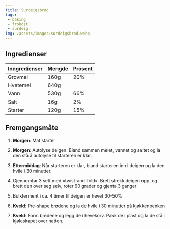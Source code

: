 ```yaml
---
title: Surdeigsbrød
tags: 
 - baking
 - frokost
 - surdeig
img: /assets/images/surdeigsbrod.webp
---
```


## Ingredienser 

| Inngredienser | Mengde | Prosent |
| ---           | ---    | ---     |
| Grovmel       | 160g   | 20%     |
| Hvetemel      | 640g   |         |
| Vann          | 530g   | 66%     |
| Salt          | 16g    | 2%      |
| Starter       | 120g   | 15%     |

## Fremgangsmåte

1. **Morgen**: Mat starter
2. **Morgen**: Autolyse deigen. Bland sammen melet, vannet og saltet og la den stå å autolyse til starteren er klar.

3. **Ettermiddag**: Når starteren er klar, bland starteren inn i deigen og la den hvile i 30 minutter.
4. Gjennomfør 3 sett med «twist-and-fold». Brett strekk deigen opp, og brett den over seg selv, roter 90 grader og gjenta 3 ganger
5. Bulkferment i ca. 4 timer til deigen er hevet 30-50%

6. **Kveld**: Pre-shape brødene og la de hvile i 30 minutter på kjøkkenbenken
7. **Kveld**: Form brødene og legg de i hevekorv. Pakk de i plast og la de stå i kjøleskapet over natten.

